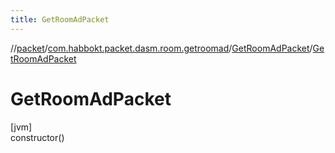 ```yaml
---
title: GetRoomAdPacket
---
```

//[packet](../../../index.html)/[com.habbokt.packet.dasm.room.getroomad](../index.html)/[GetRoomAdPacket](index.html)/[GetRoomAdPacket](-get-room-ad-packet.html)



# GetRoomAdPacket



[jvm]\
constructor()




